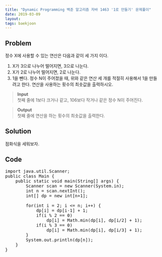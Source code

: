 ```yaml
---
title: "Dynamic Programming 백준 알고리즘 자바 1463 '1로 만들기' 문제풀이"
date: 2019-03-09
layout:
tags: baekjoon
---
```



## Problem
정수 X에 사용할 수 있는 연산은 다음과 같이 세 가지 이다.
  1. X가 3으로 나누어 떨어지면, 3으로 나눈다.
  2. X가 2로 나누어 떨어지면, 2로 나눈다.
  3. 1을 뺀다.
정수 N이 주어졌을 때, 위와 같은 연산 세 개를 적절히 사용해서 1을 만들려고 한다. 연산을 사용하는 횟수의 최솟값을 출력하시오.

> <b>Input</b><br>
첫째 줄에 1보다 크거나 같고, 106보다 작거나 같은 정수 N이 주어진다.

> <b>Output</b><br>
첫째 줄에 연산을 하는 횟수의 최솟값을 출력한다.


## Solution
점화식을 세워보자.

## Code
<pre>
import java.util.Scanner;
public class Main {
	public static void main(String[] args) {
		Scanner scan = new Scanner(System.in);
		int n = scan.nextInt();
		int[] dp = new int[n+1];
		
		for(int i = 2; i <= n; i++) {
			dp[i] = dp[i-1] + 1;
			if(i % 2 == 0)
				dp[i] = Math.min(dp[i], dp[i/2] + 1);
			if(i % 3 == 0)
				dp[i] = Math.min(dp[i], dp[i/3] + 1);	
		}
		System.out.println(dp[n]);
	}
}
